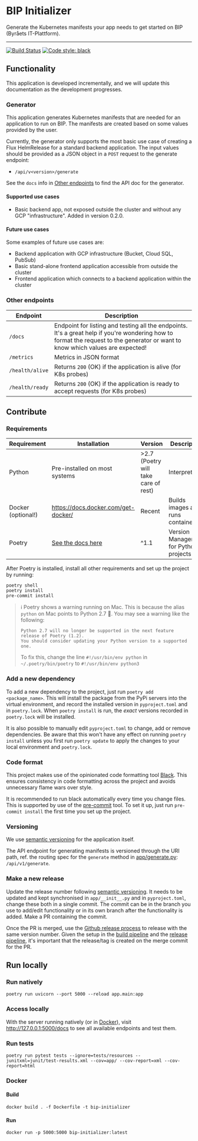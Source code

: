 # BIP Initializer

Generate the Kubernetes manifests your app needs to get started on BIP (Byråets IT-Plattform).

----

[![Build Status](https://dev.azure.com/statisticsnorway/Stratus/_apis/build/status/statisticsnorway.bip-initializer?repoName=statisticsnorway%2Fbip-initializer&branchName=main)](https://dev.azure.com/statisticsnorway/Stratus/_build/latest?definitionId=194&repoName=statisticsnorway%2Fbip-initializer&branchName=main)
[![Code style: black](https://img.shields.io/badge/code%20style-black-000000.svg)](https://github.com/psf/black)

## Functionality

This application is developed incrementally, and we will update this documentation as the development progresses.

### Generator

This application generates Kubernetes manifests that are needed for an application to run on BIP. The manifests are created based on some values provided by the user.

Currently, the generator only supports the most basic use case of creating a Flux HelmRelease for a standard backend application. The input values should be provided as a JSON object in a `POST` request to the generate endpoint:

- `/api/v<version>/generate`

See the `docs` info in [Other endpoints](#other-endpoints) to find the API doc for the generator.

#### Supported use cases

- Basic backend app, not exposed outside the cluster and without any GCP "infrastructure". Added in version 0.2.0.

#### Future use cases

Some examples of future use cases are:

- Backend application with GCP infrastructure (Bucket, Cloud SQL, PubSub)
- Basic stand-alone frontend application accessible from outside the cluster
- Frontend application which connects to a backend application within the cluster

### Other endpoints

| Endpoint | Description |
|----------|-------------|
|`/docs` |Endpoint for listing and testing all the endpoints. It's a great help if you're wondering how to format the request to the generator or want to know which values are expected! |
|`/metrics` |Metrics in JSON format |
|`/health/alive`|Returns `200` (OK) if the application is alive (for K8s probes) |
|`/health/ready`|Returns `200` (OK) if the application is ready to accept requests (for K8s probes)  |

## Contribute

### Requirements

Requirement        | Installation | Version  | Description
------------------ | ------------ | -------- | ----------------
Python             | Pre-installed on most systems | >2.7 (Poetry will take care of rest)     | Interpreter
Docker (optional!) | <https://docs.docker.com/get-docker/> | Recent | Builds images and runs containers
Poetry             | [See the docs here](https://python-poetry.org/docs/#osx-linux-bashonwindows-install-instructions) | ^1.1     | Version Management for Python projects

After Poetry is installed, install all other requirements and set up the project by running:

```command
poetry shell
poetry install
pre-commit install
```

> :information_source: Poetry shows a warning running on Mac. This is because the alias `python` on Mac points to Python 2.7 :facepalm:. You may see a warning like the following:
>
> ```command
> Python 2.7 will no longer be supported in the next feature release of Poetry (1.2).
> You should consider updating your Python version to a supported one.
> ```
>
> To fix this, change the line `#!/usr/bin/env python` in `~/.poetry/bin/poetry` to `#!/usr/bin/env python3`

### Add a new dependency

To add a new dependency to the project, just run `poetry add <package_name>`. This will install the package from the PyPi servers into the virtual environment, and record the installed version in `pyproject.toml` and in `poetry.lock`. When `poetry install` is run, the *exact* versions recorded in `poetry.lock` will be installed.

It is also possible to manually edit `pyproject.toml` to change, add or remove dependencies. Be aware that this won't have any effect on running `poetry install` unless you first run `poetry update` to apply the changes to your local environment and `poetry.lock`.

### Code format

This project makes use of the opinionated code formatting tool [Black](https://github.com/psf/black). This ensures consistency in code formatting across the project and avoids unnecessary flame wars over style.

It is recommended to run black automatically every time you change files. This is supported by use of the [pre-commit](https://pre-commit.com/) tool. To set it up, just run `pre-commit install` the first time you set up the project.

### Versioning

We use [semantic versioning](https://semver.org/) for the application itself.

The API endpoint for generating manifests is versioned through the URI path, ref. the routing spec for the `generate` method in [app/generate.py](app/generate.py): `/api/v1/generate`.

### Make a new release

Update the release number following [semantic versioning](https://semver.org/). It needs to be updated and kept synchronised in `app/__init__.py` and in `pyproject.toml`, change these both in a single commit. The commit can be in the branch you use to add/edit functionality or in its own branch after the functionality is added. Make a PR containing the commit.

Once the PR is merged, use the [Github release process](https://github.com/statisticsnorway/bip-initializer/releases/new) to release with the same version number. Given the setup in the [build pipeline](azure-pipeline-build.yml) and the [release pipeline](azure-pipeline-release.yml), it's important that the release/tag is created on the merge commit for the PR.

## Run locally

### Run natively

```command
poetry run uvicorn --port 5000 --reload app.main:app
```

### Access locally

With the server running natively (or in [Docker](#Docker)), visit <http://127.0.0.1:5000/docs> to see all available endpoints and test them.

### Run tests

```command
poetry run pytest tests --ignore=tests/resources --junitxml=junit/test-results.xml --cov=app/ --cov-report=xml --cov-report=html
```

### Docker

#### Build

```command
docker build . -f Dockerfile -t bip-initializer
```

#### Run

```command
docker run -p 5000:5000 bip-initializer:latest
```
